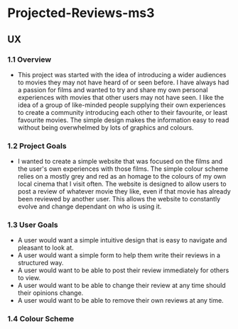 # Projected-Reviews-ms3


## UX

### 1.1 Overview
* This project was started with the idea of introducing a wider audiences to movies they may not have heard of or seen before. I have always had a passion for films and wanted to try and share my own personal experiences with movies that other users may not have seen. I like the idea of a group of like-minded people supplying their own experiences to create a community introducing each other to their favourite, or least favourite movies. The simple design makes the information easy to read without being overwhelmed by lots of graphics and colours.

### 1.2 Project Goals
* I wanted to create a simple website that was focused on the films and the user's own experiences with those films. The simple colour scheme relies on a mostly grey and red as an homage to the colours of my own local cinema that I visit often. The website is designed to allow users to post a review of whatever movie they like, even if that movie has already been reviewed by another user. This allows the website to constantly evolve and change dependant on who is using it.

### 1.3 User Goals
* A user would want a simple intuitive design that is easy to navigate and pleasant to look at.
* A user would want a simple form to help them write their reviews in a structured way.
* A user would want to be able to post their review immediately for others to view.
* A user would want to be able to change their review at any time should their opinions change.
* A user would want to be able to remove their own reviews at any time.

### 1.4 Colour Scheme

